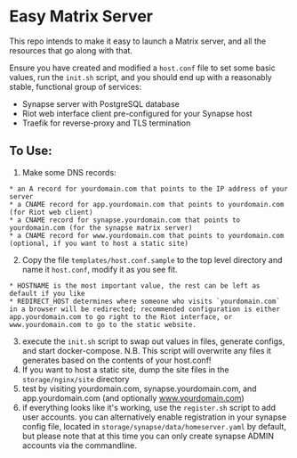 Easy Matrix Server
==================

This repo intends to make it easy to launch a Matrix server, and all the resources that go along with that.

Ensure you have created and modified a `host.conf` file to set some basic values, run the `init.sh` script, and you should end up with a reasonably stable, functional group of services:

  * Synapse server with PostgreSQL database
  * Riot web interface client pre-configured for your Synapse host
  * Traefik for reverse-proxy and TLS termination

To Use:
-------

  1. Make some DNS records:

    * an A record for yourdomain.com that points to the IP address of your server
    * a CNAME record for app.yourdomain.com that points to yourdomain.com (for Riot web client)
    * a CNAME record for synapse.yourdomain.com that points to yourdomain.com (for the synapse matrix server)
    * a CNAME record for www.yourdomain.com that points to yourdomain.com (optional, if you want to host a static site)

  2. Copy the file `templates/host.conf.sample` to the top level directory and name it `host.conf`, modify it as you see fit.

    * HOSTNAME is the most important value, the rest can be left as default if you like
    * REDIRECT_HOST determines where someone who visits `yourdomain.com` in a browser will be redirected; recommended configuration is either app.yourdomain.com to go right to the Riot interface, or www.yourdomain.com to go to the static website.

  3. execute the `init.sh` script to swap out values in files, generate configs, and start docker-compose. N.B. This script will overwrite any files it generates based on the contents of your host.conf!
  4. If you want to host a static site, dump the site files in the `storage/nginx/site` directory
  5. test by visiting yourdomain.com, synapse.yourdomain.com, and app.yourdomain.com (and optionally www.yourdomain.com)
  6. if everything looks like it's working, use the `register.sh` script to add user accounts. you can alternatively enable registration in your synapse config file, located in `storage/synapse/data/homeserver.yaml` by default, but please note that at this time you can only create synapse ADMIN accounts via the commandline.
